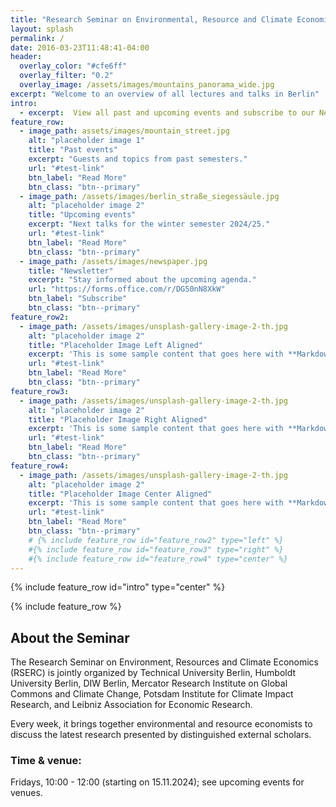 ```yaml
---
title: "Research Seminar on Environmental, Resource and Climate Economics (RSERC)"
layout: splash
permalink: /
date: 2016-03-23T11:48:41-04:00
header:
  overlay_color: "#cfe6ff"
  overlay_filter: "0.2"
  overlay_image: /assets/images/mountains_panorama_wide.jpg
excerpt: "Welcome to an overview of all lectures and talks in Berlin"
intro: 
  - excerpt:  View all past and upcoming events and subscribe to our Newsletter #'Nullam suscipit et nam, tellus velit pellentesque at malesuada, enim eaque. Quis nulla, netus tempor in diam gravida tincidunt, *proin faucibus* voluptate felis id sollicitudin. Centered with `type="center"`'
feature_row:
  - image_path: assets/images/mountain_street.jpg
    alt: "placeholder image 1"
    title: "Past events"
    excerpt: "Guests and topics from past semesters."
    url: "#test-link"
    btn_label: "Read More"
    btn_class: "btn--primary"
  - image_path: /assets/images/berlin_straße_siegessäule.jpg
    alt: "placeholder image 2"
    title: "Upcoming events"
    excerpt: "Next talks for the winter semester 2024/25."
    url: "#test-link"
    btn_label: "Read More"
    btn_class: "btn--primary"
  - image_path: /assets/images/newspaper.jpg
    title: "Newsletter"
    excerpt: "Stay informed about the upcoming agenda."
    url: "https://forms.office.com/r/DG50nN8XkW"
    btn_label: "Subscribe"
    btn_class: "btn--primary"
feature_row2:
  - image_path: /assets/images/unsplash-gallery-image-2-th.jpg
    alt: "placeholder image 2"
    title: "Placeholder Image Left Aligned"
    excerpt: 'This is some sample content that goes here with **Markdown** formatting. Left aligned with `type="left"`'
    url: "#test-link"
    btn_label: "Read More"
    btn_class: "btn--primary"
feature_row3:
  - image_path: /assets/images/unsplash-gallery-image-2-th.jpg
    alt: "placeholder image 2"
    title: "Placeholder Image Right Aligned"
    excerpt: 'This is some sample content that goes here with **Markdown** formatting. Right aligned with `type="right"`'
    url: "#test-link"
    btn_label: "Read More"
    btn_class: "btn--primary"
feature_row4:
  - image_path: /assets/images/unsplash-gallery-image-2-th.jpg
    alt: "placeholder image 2"
    title: "Placeholder Image Center Aligned"
    excerpt: 'This is some sample content that goes here with **Markdown** formatting. Centered with `type="center"`'
    url: "#test-link"
    btn_label: "Read More"
    btn_class: "btn--primary"
    # {% include feature_row id="feature_row2" type="left" %}
    #{% include feature_row id="feature_row3" type="right" %}
    #{% include feature_row id="feature_row4" type="center" %}
---
```



{% include feature_row id="intro" type="center" %}

{% include feature_row %}

## About the Seminar

The Research Seminar on Environment, Resources and Climate Economics (RSERC) is jointly organized by Technical University Berlin, Humboldt University Berlin, DIW Berlin, Mercator Research Institute on Global Commons and Climate Change, Potsdam Institute for Climate Impact Research, and Leibniz Association for Economic Research.

Every week, it brings together environmental and resource economists to discuss the latest research presented by distinguished external scholars.

### Time & venue:
Fridays, 10:00 - 12:00 (starting on 15.11.2024); see upcoming events for venues.